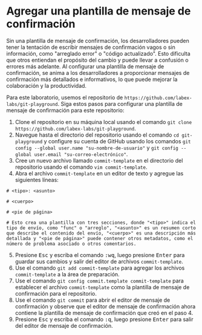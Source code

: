# Agregar una plantilla de mensaje de confirmación

Sin una plantilla de mensaje de confirmación, los desarrolladores pueden tener la tentación de escribir mensajes de confirmación vagos o sin información, como "arreglado error" o "código actualizado". Esto dificulta que otros entiendan el propósito del cambio y puede llevar a confusión o errores más adelante. Al configurar una plantilla de mensaje de confirmación, se anima a los desarrolladores a proporcionar mensajes de confirmación más detallados e informativos, lo que puede mejorar la colaboración y la productividad.

Para este laboratorio, usemos el repositorio de `https://github.com/labex-labs/git-playground`. Siga estos pasos para configurar una plantilla de mensaje de confirmación para este repositorio:

1. Clone el repositorio en su máquina local usando el comando `git clone https://github.com/labex-labs/git-playground`.
2. Navegue hasta el directorio del repositorio usando el comando `cd git-playground` y configure su cuenta de GitHub usando los comandos `git config --global user.name "su-nombre-de-usuario"` y `git config --global user.email "su-correo-electrónico"`.
3. Cree un nuevo archivo llamado `commit-template` en el directorio del repositorio usando el comando `vim commit-template`.
4. Abra el archivo `commit-template` en un editor de texto y agregue las siguientes líneas:

```shell
# <tipo>: <asunto>

# <cuerpo>

# <pie de página>

# Esto crea una plantilla con tres secciones, donde "<tipo>" indica el tipo de envío, como "func" o "arreglo", "<asunto>" es un resumen corto que describe el contenido del envío, "<cuerpo>" es una descripción más detallada y "<pie de página>" puede contener otros metadatos, como el número de problema asociado o otros comentarios.
```

5. Presione <kbd>Esc</kbd> y escriba el comando <kbd>:wq</kbd>, luego presione <kbd>Enter</kbd> para guardar sus cambios y salir del editor de archivos `commit-template`.
6. Use el comando `git add commit-template` para agregar los archivos `commit-template` a la área de preparación.
7. Use el comando `git config commit.template commit-template` para establecer el archivo `commit-template` como la plantilla de mensaje de confirmación para el repositorio.
8. Use el comando `git commit` para abrir el editor de mensaje de confirmación y observe que el editor de mensaje de confirmación ahora contiene la plantilla de mensaje de confirmación que creó en el paso 4.
9. Presione <kbd>Esc</kbd> y escriba el comando <kbd>:q</kbd>, luego presione <kbd>Enter</kbd> para salir del editor de mensaje de confirmación.
